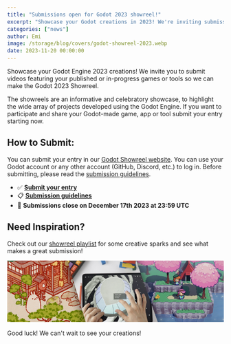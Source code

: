 ```yaml
---
title: "Submissions open for Godot 2023 showreel!"
excerpt: "Showcase your Godot creations in 2023! We're inviting submissions of short videos featuring your published or in-progress Godot games or tools. Don't miss this chance to be a part of it!"
categories: ["news"]
author: Emi
image: /storage/blog/covers/godot-showreel-2023.webp
date: 2023-11-20 00:00:00
---
```


Showcase your Godot Engine 2023 creations! We invite you to submit videos featuring your published or in-progress games or tools so we can make the Godot 2023 Showreel.

The showreels are an informative and celebratory showcase, to highlight the wide array of projects developed using the Godot Engine. If you want to participate and share your Godot-made game, app or tool submit your entry starting now.

## How to Submit:
You can submit your entry in our [Godot Showreel website](https://showreel.godotengine.org/). You can use your Godot account or any other account (GitHub, Discord, etc.) to log in. Before submitting, please read the [submission guidelines](https://showreel.godotengine.org/about).

- ✅ **[Submit your entry](https://showreel.godotengine.org/)**
- 📋 **[Submission guidelines](https://showreel.godotengine.org/about)**
- 📅 **Submissions close on December 17th 2023 at 23:59 UTC**

## Need Inspiration?
Check out our [showreel playlist](https://www.youtube.com/watch?v=UAS_pUTFA7o&list=PLeG_dAglpVo6EpaO9A1nkwJZOwrfiLdQ8) for some creative sparks and see what makes a great submission!

![2022 Showreel thumbnails](/storage/app/media/showreels.jpg)

Good luck! We can't wait to see your creations!